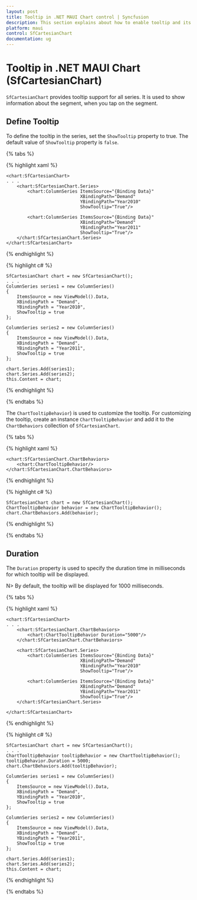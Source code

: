 ```yaml
---
layout: post
title: Tooltip in .NET MAUI Chart control | Syncfusion
description: This section explains about how to enable tooltip and its customization in Syncfusion .NET MAUI Chart (SfCartesianChart) control.
platform: maui
control: SfCartesianChart
documentation: ug
---
```


# Tooltip in .NET MAUI Chart (SfCartesianChart)

`SfCartesianChart` provides tooltip support for all series. It is used to show information about the segment, when you tap on the segment. 

## Define Tooltip

To define the tooltip in the series, set the `ShowTooltip` property to true. The default value of `ShowTooltip` property is `false`.

{% tabs %}

{% highlight xaml %}

    <chart:SfCartesianChart>
    . . .
        <chart:SfCartesianChart.Series>
            <chart:ColumnSeries ItemsSource="{Binding Data}" 
                                XBindingPath="Demand"
                                YBindingPath="Year2010" 
                                ShowTooltip="True"/>

            <chart:ColumnSeries ItemsSource="{Binding Data}" 
                                XBindingPath="Demand"
                                YBindingPath="Year2011"
                                ShowTooltip="True"/>
        </chart:SfCartesianChart.Series>
    </chart:SfCartesianChart>

{% endhighlight %}

{% highlight c# %}

    SfCartesianChart chart = new SfCartesianChart();
    . . .
    ColumnSeries series1 = new ColumnSeries()
    {
        ItemsSource = new ViewModel().Data,
        XBindingPath = "Demand",
        YBindingPath = "Year2010",
        ShowTooltip = true
    };

    ColumnSeries series2 = new ColumnSeries()
    {
        ItemsSource = new ViewModel().Data,
        XBindingPath = "Demand",
        YBindingPath = "Year2011",
        ShowTooltip = true
    };

    chart.Series.Add(series1);
    chart.Series.Add(series2);
    this.Content = chart;

{% endhighlight %}

{% endtabs %}

The `ChartTooltipBehavior`) is used to customize the tooltip. For customizing the tooltip, create an instance `ChartTooltipBehavior` and add it to the `ChartBehaviors` collection of `SfCartesianChart`. 

{% tabs %}

{% highlight xaml %}

    <chart:SfCartesianChart.ChartBehaviors>
        <chart:ChartTooltipBehavior/>
    </chart:SfCartesianChart.ChartBehaviors>

{% endhighlight %}

{% highlight c# %}

    SfCartesianChart chart = new SfCartesianChart();
    ChartTooltipBehavior behavior = new ChartTooltipBehavior();
    chart.ChartBehaviors.Add(behavior);

{% endhighlight %}

{% endtabs %}

## Duration

The `Duration` property is used to specify the duration time in milliseconds for which tooltip will be displayed.

N> By default, the tooltip will be displayed for 1000 milliseconds.

{% tabs %}

{% highlight xaml %}

    <chart:SfCartesianChart>
    . . .
        <chart:SfCartesianChart.ChartBehaviors>
            <chart:ChartTooltipBehavior Duration="5000"/>
        </chart:SfCartesianChart.ChartBehaviors>

        <chart:SfCartesianChart.Series>
            <chart:ColumnSeries ItemsSource="{Binding Data}" 
                                XBindingPath="Demand"
                                YBindingPath="Year2010" 
                                ShowTooltip="True"/>
                    
            <chart:ColumnSeries ItemsSource="{Binding Data}" 
                                XBindingPath="Demand"
                                YBindingPath="Year2011"
                                ShowTooltip="True"/>
        </chart:SfCartesianChart.Series>

    </chart:SfCartesianChart>

{% endhighlight %}

{% highlight c# %}

    SfCartesianChart chart = new SfCartesianChart();
    . . .
    ChartTooltipBehavior tooltipBehavior = new ChartTooltipBehavior();
    tooltipBehavior.Duration = 5000;
    chart.ChartBehaviors.Add(tooltipBehavior);

    ColumnSeries series1 = new ColumnSeries()
    {
        ItemsSource = new ViewModel().Data,
        XBindingPath = "Demand",
        YBindingPath = "Year2010",
        ShowTooltip = true
    };

    ColumnSeries series2 = new ColumnSeries()
    {
        ItemsSource = new ViewModel().Data,
        XBindingPath = "Demand",
        YBindingPath = "Year2011",
        ShowTooltip = true
    };

    chart.Series.Add(series1);
    chart.Series.Add(series2);
    this.Content = chart;

{% endhighlight %}

{% endtabs %}
